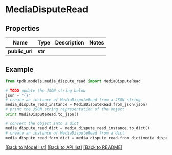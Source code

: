 # MediaDisputeRead



## Properties

Name | Type | Description | Notes
------------ | ------------- | ------------- | -------------
**public_url** | **str** |  | 

## Example

```python
from tpdk.models.media_dispute_read import MediaDisputeRead

# TODO update the JSON string below
json = "{}"
# create an instance of MediaDisputeRead from a JSON string
media_dispute_read_instance = MediaDisputeRead.from_json(json)
# print the JSON string representation of the object
print MediaDisputeRead.to_json()

# convert the object into a dict
media_dispute_read_dict = media_dispute_read_instance.to_dict()
# create an instance of MediaDisputeRead from a dict
media_dispute_read_form_dict = media_dispute_read.from_dict(media_dispute_read_dict)
```
[[Back to Model list]](../README.md#documentation-for-models) [[Back to API list]](../README.md#documentation-for-api-endpoints) [[Back to README]](../README.md)


